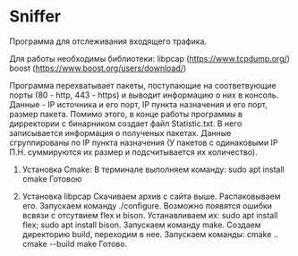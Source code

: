# Sniffer

Программа для отслеживания входящего трафика.

Для работы необходимы библиотеки: 
      libpcap (https://www.tcpdump.org/)
      boost (https://www.boost.org/users/download/)
      
Программа перехватывает пакеты, поступающие на соответвующие порты (80 - http, 443 - https) и выводит информацию о них в консоль.
Данные - IP источника и его порт, IP пункта назначения и его порт, размер пакета.
Помимо этого, в конце работы программы в дирректории с бинарником создает файл Statistic.txt. В него записывается информация о полученых пакетах. Данные сгруппированы по IP пункта назначения (У пакетов с одинаковыми IP П.Н. суммируются их размер и подсчитывается их количество).

1) Установка Cmake:
      В терминале выполняем команду: sudo apt install cmake
 Готовою
 
 2) Установка libpcap
      Скачиваем архив с сайта выше. Распаковываем его. Запускаем команду ./configure. Возможно появятся ошибки всвязи с отсутвием flex и bison. 
      Устанавливаем их: sudo apt install flex; sudo apt install bison.
      Запускаем команду make.
      Создаем директорию build, переходим в нее. Запускаем команды:
            cmake ..
            cmake --build
            make
 Готово.
 

